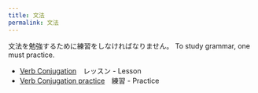 ```yaml
---
title: 文法
permalink: 文法
---
```


文法を勉強するために練習をしなければなりません。
To study grammar, one must practice.

* [Verb Conjugation](/nihongo2b/assets/Verb_conjugation.pdf)　レッスン - Lesson
* [Verb Conjugation practice](/nihongo2b/assets/Verb_conjugation_practice.pdf)　練習 - Practice

